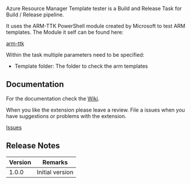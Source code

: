 Azure Resource Manager Template tester is a Build and Release Task for Build / Release pipeline.

It uses the ARM-TTK PowerShell module created by Microsoft to test ARM templates. The Module it self can be found here:

[arm-ttk](https://github.com/Azure/azure-quickstart-templates/tree/master/test/arm-ttk)

Within the task multiple parameters need to be specified:
* Template folder: The folder to check the arm templates

## Documentation

For the documentation check the [Wiki](https://github.com/MaikvanderGaag/msft-extensions/wiki).

When you like the extension please leave a review. File a issues when you have suggestions or problems with the extension.

[Issues](https://github.com/MaikvanderGaag/msft-extensions/issues)


## Release Notes

| Version | Remarks                             |  
|---------|-------------------------------------|
| 1.0.0   | Initial version                     |